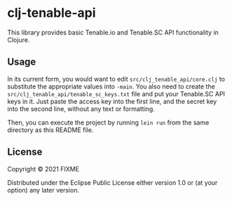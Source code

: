 # clj-tenable-api

This library provides basic Tenable.io and Tenable.SC API functionality in Clojure.

## Usage

In its current form, you would want to edit `src/clj_tenable_api/core.clj` to substitute the appropriate values into `-main`. You also need to create the `src/clj_tenable_api/tenable_sc_keys.txt` file and put your Tenable.SC API keys in it. Just paste the access key into the first line, and the secret key into the second line, without any text or formatting.

Then, you can execute the project by running `lein run` from the same directory as this README file.

## License

Copyright © 2021 FIXME

Distributed under the Eclipse Public License either version 1.0 or (at
your option) any later version.
